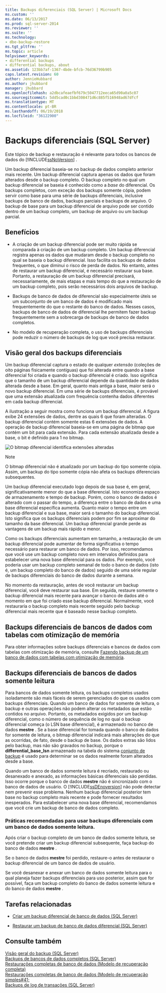 ```yaml
---
title: Backups diferenciais (SQL Server) | Microsoft Docs
ms.custom: ''
ms.date: 06/13/2017
ms.prod: sql-server-2014
ms.reviewer: ''
ms.suite: ''
ms.technology:
- dbe-backup-restore
ms.tgt_pltfrm: ''
ms.topic: article
helpviewer_keywords:
- differential backups
- differential backups, about
ms.assetid: 123bb7af-1367-4bde-bfcb-76d36799b905
caps.latest.revision: 60
author: JennieHubbard
ms.author: jhubbard
manager: jhubbard
ms.openlocfilehash: a2dbcafeaefbf679c5047712eeca65d90a0a5c07
ms.sourcegitcommit: 5dd5cad0c1bbd308471d6c885f516948ad67dfcf
ms.translationtype: MT
ms.contentlocale: pt-BR
ms.lasthandoff: 06/19/2018
ms.locfileid: "36122900"
---
```

# <a name="differential-backups-sql-server"></a>Backups diferenciais (SQL Server)
  Este tópico de backup e restauração é relevante para todos os bancos de dados do [!INCLUDE[ssNoVersion](../../includes/ssnoversion-md.md)] .  
  
 Um backup diferencial baseia-se no backup de dados completo anterior mais recente. Um backup diferencial captura apenas os dados que foram alterados desde o backup completo. O backup completo no qual um backup diferencial se baseia é conhecido como a *base* do diferencial. Os backups completos, com exceção dos backups somente cópia, podem servir como base para uma série de backups diferenciais, inclusive backups de banco de dados, backups parciais e backups de arquivo. O backup de base para um backup diferencial de arquivo pode ser contido dentro de um backup completo, um backup de arquivo ou um backup parcial.  
  
  
##  <a name="Benefits"></a> Benefícios  
  
-   A criação de um backup diferencial pode ser muito rápida se comparada à criação de um backup completo. Um backup diferencial registra apenas os dados que mudaram desde o backup completo no qual se baseia o backup diferencial. Isso facilita os backups de dados frequentes, o que diminui o risco de perda de dados. No entanto, antes de restaurar um backup diferencial, é necessário restaurar sua base. Portanto, a restauração de um backup diferencial precisará, necessariamente, de mais etapas e mais tempo do que a restauração de um backup completo, pois serão necessários dois arquivos de backup.  
  
-   Backups de banco de dados de diferencial são especialmente úteis se um subconjunto de um banco de dados é modificado mais frequentemente do que o restante do banco de dados. Nesses casos, backups de banco de dados de diferencial lhe permitem fazer backup frequentemente sem a sobrecarga de backups de banco de dados completos.  
  
-   No modelo de recuperação completa, o uso de backups diferenciais pode reduzir o número de backups de log que você precisa restaurar.  
  
##  <a name="Overview"></a> Visão geral dos backups diferenciais  
 Um backup diferencial captura o estado de qualquer *extensão* (coleções de oito páginas fisicamente contíguas) que foi alterada entre quando a base diferencial foi criada e quando o backup diferencial é criado. Isso significa que o tamanho de um backup diferencial depende da quantidade de dados alterada desde a base. Em geral, quanto mais antiga a base, maior será o novo backup diferencial. Em uma série de backups diferenciais, é provável que uma extensão atualizada com frequência contenha dados diferentes em cada backup diferencial.  
  
 A ilustração a seguir mostra como funciona um backup diferencial. A figura exibe 24 extensões de dados, dentre as quais 6 que foram alteradas. O backup diferencial contém somente estas 6 extensões de dados. A operação de backup diferencial baseia-se em uma página de bitmap que contém um bit para cada extensão. Para cada extensão atualizada desde a base, o bit é definido para 1 no bitmap.  
  
 ![O bitmap diferencial identifica extensões alteradas](../../database-engine/media/bnr-how-diff-backups-work.gif "O bitmap diferencial identifica extensões alteradas")  
  
> [!NOTE]  
>  O bitmap diferencial não é atualizado por um backup do tipo somente cópia. Assim, um backup do tipo somente cópia não afeta os backups diferenciais subsequentes.  
  
 Um backup diferencial executado logo depois de sua base é, em geral, significativamente menor do que a base diferencial. Isto economiza espaço de armazenamento e tempo de backup. Porém, como o banco de dados é alterado com o passar do tempo, a diferença entre o banco de dados e uma base diferencial específica aumenta. Quanto maior o tempo entre um backup diferencial e sua base, maior será o tamanho do backup diferencial. Isto significa que os backups diferenciais podem por fim se aproximar do tamanho da base diferencial. Um backup diferencial grande perde as vantagens de um backup mais rápido e menor.  
  
 Como os backups diferenciais aumentam em tamanho, a restauração de um backup diferencial pode aumentar de forma significativa o tempo necessário para restaurar um banco de dados. Por isso, recomendamos que você use um backup completo novo em intervalos definidos para estabelecer uma nova base diferencial para os dados. Por exemplo, você poderia usar um backup completo semanal de todo o banco de dados (isto é, um backup completo do banco de dados) seguido de uma série regular de backups diferenciais do banco de dados durante a semana.  
  
 No momento da restauração, antes de você restaurar um backup diferencial, você deve restaurar sua base. Em seguida, restaure somente o backup diferencial mais recente para avançar o banco de dados até o momento em que foi criado esse backup diferencial. Normalmente, você restauraria o backup completo mais recente seguido pelo backup diferencial mais recente que é baseado nesse backup completo.  
  
## <a name="differential-backups-of-databases-with-memory-optimized-tables"></a>Backups diferenciais de bancos de dados com tabelas com otimização de memória  
 Para obter informações sobre backups diferenciais e bancos de dados com tabelas com otimização de memória, consulte [Fazendo backup de um banco de dados com tabelas com otimização de memória](../in-memory-oltp/memory-optimized-tables.md).  
  
##  <a name="ReadOnlyDbs"></a> Backups diferenciais de bancos de dados somente leitura  
 Para bancos de dados somente leitura, os backups completos usados isoladamente são mais fáceis de serem gerenciados do que os usados com backups diferenciais. Quando um banco de dados for somente de leitura, o backup e outras operações não podem alterar os metadados que estão contidos no arquivo. Portanto, os metadados exigidos por um backup diferencial, como o número de sequência de log no qual o backup diferencial começa (o LSN base diferencial), é armazenado no banco de dados **mestre** . Se a base diferencial for tomada quando o banco de dados for somente de leitura, o bitmap diferencial indicará mais alterações do que as ocorridas, de fato, desde o backup de base. Os dados extras são lidos pelo backup, mas não são gravados no backup, porque o **differential_base_lsn** armazenado na tabela do sistema [conjunto de backup](/sql/relational-databases/system-tables/backupset-transact-sql) é usado para determinar se os dados realmente foram alterados desde a base.  
  
 Quando um banco de dados somente leitura é recriado, restaurado ou desanexado e anexado, as informações básicas diferenciais são perdidas. Isso ocorre porque o banco de dados **mestre** não é sincronizado com o banco de dados de usuário. O [!INCLUDE[ssDEnoversion](../../includes/ssdenoversion-md.md)] não pode detectar nem prevenir esse problema. Nenhum backup diferencial posterior tem base no backup completo mais recente e pode fornecer resultados inesperados. Para estabelecer uma nova base diferencial, recomendamos que você crie um backup de banco de dados completo.  
  
### <a name="best-practices-for-using-differential-backups-with-a-read-only-database"></a>Práticas recomendadas para usar backups diferenciais com um banco de dados somente leitura.  
 Após criar o backup completo de um banco de dados somente leitura, se você pretende criar um backup diferencial subsequente, faça backup do banco de dados **mestre** .  
  
 Se o banco de dados **mestre** foi perdido, restaure-o antes de restaurar o backup diferencial de um banco de dados de usuário.  
  
 Se você desanexar e anexar um banco de dados somente leitura para o qual planeja fazer backups diferenciais para uso posterior, assim que for possível, faça um backup completo do banco de dados somente leitura e do banco de dados **mestre** .  
  
##  <a name="RelatedTasks"></a> Tarefas relacionadas  
  
-   [Criar um backup diferencial de banco de dados &#40;SQL Server&#41;](create-a-differential-database-backup-sql-server.md)  
  
-   [Restaurar um backup de banco de dados diferencial &#40;SQL Server&#41;](restore-a-differential-database-backup-sql-server.md)  
  
  
## <a name="see-also"></a>Consulte também  
 [Visão geral do backup &#40;SQL Server&#41;](backup-overview-sql-server.md)   
 [Backups de bancos de dados completos &#40;SQL Server&#41;](full-database-backups-sql-server.md)   
 [Restaurações completas de banco de dados &#40;Modelo de recuperação completa&#41;](complete-database-restores-full-recovery-model.md)   
 [Restaurações completas de banco de dados &#40;Modelo de recuperação simples#41;](complete-database-restores-simple-recovery-model.md)   
 [Backups de log de transações &#40;SQL Server&#41;](transaction-log-backups-sql-server.md)  
  
  

